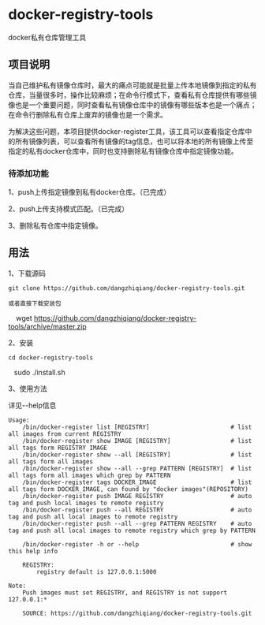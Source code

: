 # docker-registry-tools
docker私有仓库管理工具

## 项目说明
当自己维护私有镜像仓库时，最大的痛点可能就是批量上传本地镜像到指定的私有仓库，当量很多时，操作比较麻烦；在命令行模式下，查看私有仓库提供有哪些镜像也是一个重要问题，同时查看私有镜像仓库中的镜像有哪些版本也是一个痛点；在命令行删除私有仓库上废弃的镜像也是一个需求。

为解决这些问题，本项目提供docker-register工具，该工具可以查看指定仓库中的所有镜像列表，可以查看所有镜像的tag信息，也可以将本地的所有镜像上传至指定的私有docker仓库中，同时也支持删除私有镜像仓库中指定镜像功能。

### 待添加功能

1、push上传指定镜像到私有docker仓库。（已完成）

2、push上传支持模式匹配。（已完成）

3、删除私有仓库中指定镜像。

## 用法

1、下载源码

    git clone https://github.com/dangzhiqiang/docker-registry-tools.git
    
    或者直接下载安装包
    
    wget https://github.com/dangzhiqiang/docker-registry-tools/archive/master.zip

2、安装

    cd docker-registry-tools
    sudo ./install.sh

3、使用方法

详见--help信息

    Usage:
        /bin/docker-register list [REGISTRY]                       # list all images from current REGISTRY
        /bin/docker-register show IMAGE [REGISTRY]                 # list all tags form REGISTRY IMAGE
        /bin/docker-register show --all [REGISTRY]                 # list all tags form all images
        /bin/docker-register show --all --grep PATTERN [REGISTRY]  # list all tags form all images which grep by PATTERN
        /bin/docker-register tags DOCKER_IMAGE                     # list all tags form DOCKER_IMAGE, can found by "docker images"(REPOSITORY)
        /bin/docker-register push IMAGE REGISTRY                   # auto tag and push local images to remote registry
        /bin/docker-register push --all REGISTRY                   # auto tag and push all local images to remote registry
        /bin/docker-register push --all --grep PATTERN REGISTRY    # auto tag and push all local images to remote registry which grep by PATTERN
    
        /bin/docker-register -h or --help                          # show this help info
    
        REGISTRY:
            registry default is 127.0.0.1:5000
    
    Note:
        Push images must set REGISTRY, and REGISTRY is not support 127.0.0.1:*

        SOURCE: https://github.com/dangzhiqiang/docker-registry-tools.git
        
